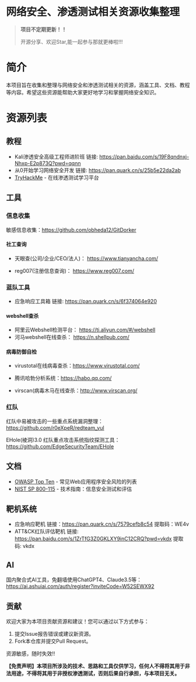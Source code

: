 # 网络安全、渗透测试相关资源收集整理



> **项目不定期更新！！**
>
> 开源分享、欢迎Star,能一起参与那就更棒啦!!!

# 简介

本项目旨在收集和整理与网络安全和渗透测试相关的资源，涵盖工具、文档、教程等内容。希望这些资源能帮助大家更好地学习和掌握网络安全知识。

# 资源列表

## 教程

- Kali渗透安全高级工程师进阶班		链接: https://pan.baidu.com/s/19F8qndnxj-Nhxp-E2p873Q?pwd=qqnn
- 从0开始学习网络安全开发         链接: https://pan.quark.cn/s/25b5e22da2ab
- [TryHackMe](https://tryhackme.com/) - 在线渗透测试学习平台

## 工具

### 信息收集

敏感信息收集：https://github.com/obheda12/GitDorker

#### 社工查询

- 天眼查(公司/企业/CEO/法人)： https://www.tianyancha.com/

- reg007(注册信息查询)： https://www.reg007.com/

### 蓝队工具

- 应急响应工具箱    链接: https://pan.quark.cn/s/6f374064e920

#### webshell查杀

- 阿里云Webshell检测平台： https://ti.aliyun.com/#/webshell
- 河马webshell在线查杀： https://n.shellpub.com/

#### 病毒防御自检

- virustotal在线病毒查杀：https://www.virustotal.com/

- 腾讯哈勃分析系统：https://habo.qq.com/

* virscan(病毒木马在线查杀：http://www.virscan.org/

### 红队

红队中易被攻击的一些重点系统漏洞整理：https://github.com/r0eXpeR/redteam_vul

EHole(棱洞)3.0 红队重点攻击系统指纹探测工具：https://github.com/EdgeSecurityTeam/EHole

## 文档

- [OWASP Top Ten](https://owasp.org/www-project-top-ten/) - 常见Web应用程序安全风险的列表
- [NIST SP 800-115](https://csrc.nist.gov/publications/detail/sp/800-115/final) - 技术指南：信息安全测试和评估

## 靶机系统

- 应急响应靶机      			链接：https://pan.quark.cn/s/7579cefb8c54   提取码：WE4v
- ATT&CK红队评估靶机    链接: https://pan.baidu.com/s/1ZrTfG3Z0GKLXY9inC12CRQ?pwd=vkdx 提取码: vkdx 
  

## AI

国内聚合式AI工具，免翻墙使用ChatGPT4、Claude3.5等： https://ai.ashuiai.com/auth/register?inviteCode=W52SEWX92

## 贡献

欢迎大家为本项目贡献资源和建议！您可以通过以下方式参与：

1. 提交Issue报告错误或建议新资源。
2. Fork本仓库并提交Pull Request。

资源敏感，随时失效!!

**【免责声明】本项目所涉及的技术、思路和工具仅供学习，任何人不得将其用于非法用途，不得将其用于非授权渗透测试，否则后果自行承担，与本项目无关。**
